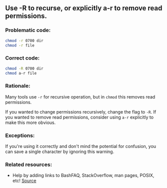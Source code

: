## Use -R to recurse, or explicitly a-r to remove read permissions.

### Problematic code:

```sh
chmod -r 0700 dir
chmod -r file
```

### Correct code:

```sh
chmod -R 0700 dir
chmod a-r file
```

### Rationale:

Many tools use `-r` for recursive operation, but in `chmod` this removes read permissions.

If you wanted to change permissions recursively, change the flag to `-R`. If you wanted to remove read permissions, consider using `a-r` explicitly to make this more obvious.

### Exceptions:

If you're using it correctly and don't mind the potential for confusion, you can save a single character by ignoring this warning.

### Related resources:

* Help by adding links to BashFAQ, StackOverflow, man pages, POSIX, etc!
[Source](https://github.com/koalaman/shellcheck/wiki/SC2253)


